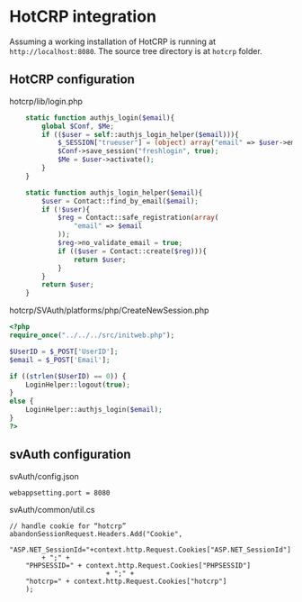 # HotCRP integration

Assuming a working installation of HotCRP is running at `http://localhost:8080`.
The source tree directory is at `hotcrp` folder.

## HotCRP configuration

hotcrp/lib/login.php

```php
    static function authjs_login($email){
        global $Conf, $Me;
        if (($user = self::authjs_login_helper($email))){
            $_SESSION["trueuser"] = (object) array("email" => $user->email);
            $Conf->save_session("freshlogin", true);
            $Me = $user->activate();
        }
    }

    static function authjs_login_helper($email){
        $user = Contact::find_by_email($email);
        if (!$user){
            $reg = Contact::safe_registration(array(
                "email" => $email
            ));
            $reg->no_validate_email = true;
            if (($user = Contact::create($reg))){
                return $user;
            }
        }
        return $user;
    }
```

hotcrp/SVAuth/platforms/php/CreateNewSession.php

```php
<?php
require_once("../../../src/initweb.php");

$UserID = $_POST['UserID'];
$email = $_POST['Email'];

if ((strlen($UserID) == 0)) {
    LoginHelper::logout(true);
}
else {
    LoginHelper::authjs_login($email);
}
?>
```


## svAuth configuration

svAuth/config.json
```
webappsetting.port = 8080
```

svAuth/common/util.cs
```
// handle cookie for “hotcrp”
abandonSessionRequest.Headers.Add("Cookie",
    "ASP.NET_SessionId="+context.http.Request.Cookies["ASP.NET_SessionId"]  
        + ";" +
    "PHPSESSID=" + context.http.Request.Cookies["PHPSESSID"]
                        + ";" +
    "hotcrp=" + context.http.Request.Cookies["hotcrp"]
    );
```
